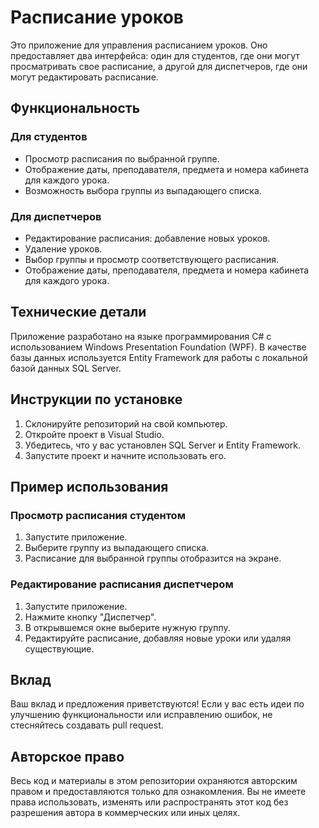 # Расписание уроков

Это приложение для управления расписанием уроков. Оно предоставляет два интерфейса: один для студентов, где они могут просматривать свое расписание, а другой для диспетчеров, где они могут редактировать расписание.

## Функциональность

### Для студентов

- Просмотр расписания по выбранной группе.
- Отображение даты, преподавателя, предмета и номера кабинета для каждого урока.
- Возможность выбора группы из выпадающего списка.

### Для диспетчеров

- Редактирование расписания: добавление новых уроков.
- Удаление уроков.
- Выбор группы и просмотр соответствующего расписания.
- Отображение даты, преподавателя, предмета и номера кабинета для каждого урока.

## Технические детали

Приложение разработано на языке программирования C# с использованием Windows Presentation Foundation (WPF). В качестве базы данных используется Entity Framework для работы с локальной базой данных SQL Server.

## Инструкции по установке

1. Склонируйте репозиторий на свой компьютер.
2. Откройте проект в Visual Studio.
3. Убедитесь, что у вас установлен SQL Server и Entity Framework.
4. Запустите проект и начните использовать его.

## Пример использования

### Просмотр расписания студентом

1. Запустите приложение.
2. Выберите группу из выпадающего списка.
3. Расписание для выбранной группы отобразится на экране.

### Редактирование расписания диспетчером

1. Запустите приложение.
2. Нажмите кнопку "Диспетчер".
3. В открывшемся окне выберите нужную группу.
4. Редактируйте расписание, добавляя новые уроки или удаляя существующие.

## Вклад

Ваш вклад и предложения приветствуются! Если у вас есть идеи по улучшению функциональности или исправлению ошибок, не стесняйтесь создавать pull request.

## Авторское право

Весь код и материалы в этом репозитории охраняются авторским правом и предоставляются только для ознакомления. Вы не имеете права использовать, изменять или распространять этот код без разрешения автора в коммерческих или иных целях.
